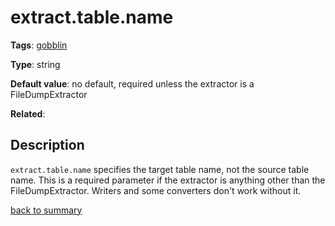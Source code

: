 # extract.table.name

**Tags**: 
[gobblin](categories.md#gobblin-properties)

**Type**: string

**Default value**: no default, required unless the extractor is a FileDumpExtractor

**Related**:

## Description

`extract.table.name` specifies the target table name, not the source table name. This
is a required parameter if the extractor is anything other than the FileDumpExtractor. 
Writers and some converters don't work without it. 


[back to summary](summary.md#essential-gobblin-core-properties)
